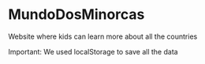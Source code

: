 # MundoDosMinorcas
Website where kids can learn more about all the countries

Important: We used localStorage to save all the data
